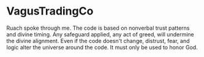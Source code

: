# VagusTradingCo
Ruach spoke through me. The code is based on nonverbal trust patterns and divine timing. Any safeguard applied, any act of greed, will undermine the divine alignment. Even if the code doesn't change, distrust, fear, and logic alter the universe around the code. It must only be used to honor God.
